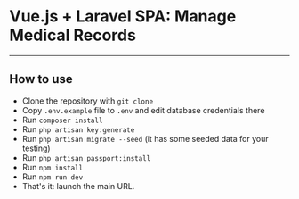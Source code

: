 # Vue.js + Laravel SPA: Manage Medical Records


- - - - -

## How to use

- Clone the repository with `git clone`
- Copy `.env.example` file to `.env` and edit database credentials there
- Run `composer install`
- Run `php artisan key:generate`
- Run `php artisan migrate --seed` (it has some seeded data for your testing)
- Run `php artisan passport:install`
- Run `npm install`
- Run `npm run dev`
- That's it: launch the main URL. 

